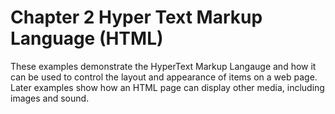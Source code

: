 # Chapter 2 Hyper Text Markup Language (HTML)

These examples demonstrate the HyperText Markup Langauge and how it can be used to control the layout and appearance of items on a web page. Later examples show how an HTML page can display other media, including images and sound. 